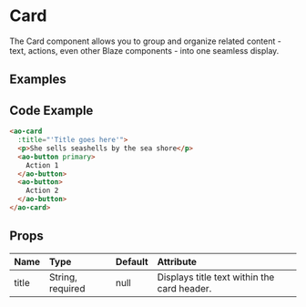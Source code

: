 # Card

The Card component allows you to group and organize related content - text, actions, even other Blaze components - into one seamless display.

## Examples

<Doc-Card/>


## Code Example
```html
<ao-card
  :title="'Title goes here'">
  <p>She sells seashells by the sea shore</p>
  <ao-button primary>
    Action 1
  </ao-button>
  <ao-button>
    Action 2
  </ao-button>
</ao-card>
```

## Props

| Name         | Type             | Default       | Attribute                            |
|:-------------|:-----------------|:--------------|:-------------------------------------|
| title        | String, required | null          | Displays title text within the card header. |
